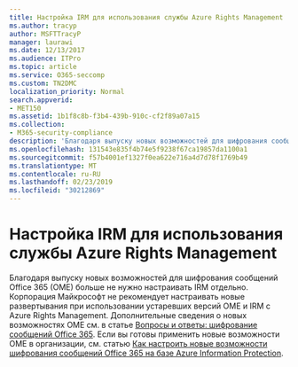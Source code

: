 ```yaml
---
title: Настройка IRM для использования службы Azure Rights Management
ms.author: tracyp
author: MSFTTracyP
manager: laurawi
ms.date: 12/13/2017
ms.audience: ITPro
ms.topic: article
ms.service: O365-seccomp
ms.custom: TN2DMC
localization_priority: Normal
search.appverid:
- MET150
ms.assetid: 1b1f8c8b-f3b4-439b-910c-cf2f89a07a15
ms.collection:
- M365-security-compliance
description: 'Благодаря выпуску новых возможностей для шифрования сообщений Office 365 (OME) больше не нужно настраивать IRM отдельно. Корпорация Майкрософт не рекомендует настраивать новые развертывания при использовании устаревших версий OME и IRM с Azure Rights Management. Дополнительные сведения о новых возможностях OME см. в статье Вопросы и ответы: шифрование сообщений Office 365. Если вы готовы применить новые возможности OME в организации, см. статью Как настроить новые возможности шифрования сообщений Office 365 на базе Azure Information Protection.'
ms.openlocfilehash: 131543e835f4b74e5f9238f67ca19857da1100a1
ms.sourcegitcommit: f57b4001ef1327f0ea622e716a4d7d78f1769b49
ms.translationtype: MT
ms.contentlocale: ru-RU
ms.lasthandoff: 02/23/2019
ms.locfileid: "30212869"
---
```

# <a name="configure-irm-to-use-azure-rights-management"></a>Настройка IRM для использования службы Azure Rights Management

Благодаря выпуску новых возможностей для шифрования сообщений Office 365 (OME) больше не нужно настраивать IRM отдельно. Корпорация Майкрософт не рекомендует настраивать новые развертывания при использовании устаревших версий OME и IRM с Azure Rights Management. Дополнительные сведения о новых возможностях OME см. в статье [Вопросы и ответы: шифрование сообщений Office 365](https://support.office.com/article/0432dce9-d9b6-4e73-8a13-4a932eb0081e). Если вы готовы применить новые возможности OME в организации, см. статью [Как настроить новые возможности шифрования сообщений Office 365 на базе Azure Information Protection](https://support.office.com/article/7ff0c040-b25c-4378-9904-b1b50210d00e).
  

